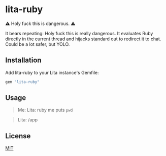 # lita-ruby

:warning: Holy fuck this is dangerous. :warning:

It bears repeating: Holy fuck this is really dangerous. It evaluates Ruby
directly in the current thread and hijacks standard out to redirect it to chat.
Could be a lot safer, but YOLO.

## Installation

Add lita-ruby to your Lita instance's Gemfile:

``` ruby
gem "lita-ruby"
```

## Usage

> Me: Lita: ruby me puts `pwd`

> Lita: /app

## License

[MIT](http://opensource.org/licenses/MIT)
